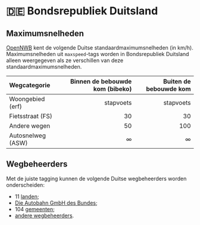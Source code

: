# 🇩🇪 Bondsrepubliek Duitsland

Maximumsnelheden
----------------

[OpenNWB](../README.md) kent de volgende Duitse standaardmaximumsnelheden (in km/h).
Maximumsnelheden uit `maxspeed`-tags worden in Bondsrepubliek Duitsland alleen weergegeven als ze verschillen van deze standaardmaximumsnelheden.

| Wegcategorie | Binnen de bebouwde kom (bibeko) | Buiten de bebouwde kom |
| :----------- | ------------------------------: | ---------------------: |
| Woongebied (erf) | stapvoets | stapvoets |
| Fietsstraat (FS) | 30 | 30 |
| Andere wegen | 50 | 100 |
| Autosnelweg (ASW) | ∞ | ∞ |

Wegbeheerders
-------------

Met de juiste tagging kunnen de volgende Duitse wegbeheerders worden onderscheiden:

* 11 [landen](../road-operators/landen.md);
* [Die Autobahn GmbH des Bundes](../road-operators/other.md);
* 104 [gemeenten](../road-operators/gemeenten.md);
* [andere wegbeheerders](../road-operators/other.md).
